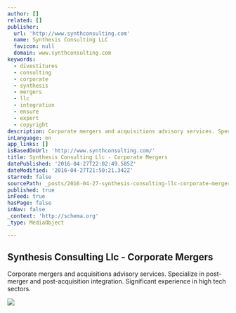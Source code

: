 ```yaml
---
author: []
related: []
publisher:
  url: 'http://www.synthconsulting.com'
  name: Synthesis Consulting LLC
  favicon: null
  domain: www.synthconsulting.com
keywords:
  - divestitures
  - consulting
  - corporate
  - synthesis
  - mergers
  - llc
  - integration
  - ensure
  - expert
  - copyright
description: Corporate mergers and acquisitions advisory services. Specialize in post-merger and post-acquisition integration. Significant experience in high tech sectors.
inLanguage: en
app_links: []
isBasedOnUrl: 'http://www.synthconsulting.com/'
title: Synthesis Consulting Llc - Corporate Mergers
datePublished: '2016-04-27T22:02:49.585Z'
dateModified: '2016-04-27T21:50:21.342Z'
starred: false
sourcePath: _posts/2016-04-27-synthesis-consulting-llc-corporate-mergers.md
published: true
inFeed: true
hasPage: false
inNav: false
_context: 'http://schema.org'
_type: MediaObject

---
```

<article style=""><h1>Synthesis Consulting Llc - Corporate Mergers</h1><p>Corporate mergers and acquisitions advisory services. Specialize in post-merger and post-acquisition integration. Significant experience in high tech sectors.</p><img src="http://nebula.wsimg.com/0e162de6f6bd312312fc7339d4b439a7?AccessKeyId=DD5D7962021BD3EDDC70&amp;disposition=0&amp;alloworigin=1" /></article>